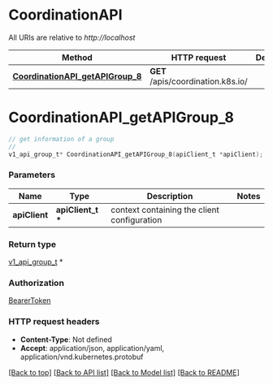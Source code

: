 # CoordinationAPI

All URIs are relative to *http://localhost*

Method | HTTP request | Description
------------- | ------------- | -------------
[**CoordinationAPI_getAPIGroup_8**](CoordinationAPI.md#CoordinationAPI_getAPIGroup_8) | **GET** /apis/coordination.k8s.io/ | 


# **CoordinationAPI_getAPIGroup_8**
```c
// get information of a group
//
v1_api_group_t* CoordinationAPI_getAPIGroup_8(apiClient_t *apiClient);
```

### Parameters
Name | Type | Description  | Notes
------------- | ------------- | ------------- | -------------
**apiClient** | **apiClient_t \*** | context containing the client configuration |

### Return type

[v1_api_group_t](v1_api_group.md) *


### Authorization

[BearerToken](../README.md#BearerToken)

### HTTP request headers

 - **Content-Type**: Not defined
 - **Accept**: application/json, application/yaml, application/vnd.kubernetes.protobuf

[[Back to top]](#) [[Back to API list]](../README.md#documentation-for-api-endpoints) [[Back to Model list]](../README.md#documentation-for-models) [[Back to README]](../README.md)

